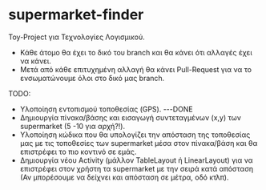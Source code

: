 # supermarket-finder
Toy-Project για Τεχνολογίες Λογισμικού.

- Κάθε άτομο θα έχει το δικό του branch και θα κάνει ότι αλλαγές έχει να κάνει.
- Μετά από κάθε επιτυχημένη αλλαγή θα κάνει Pull-Request για να το ενσωματώνουμε όλοι στο δικό μας branch.

TODO:

- Υλοποίηση εντοπισμού τοποθεσίας (GPS).  ---DONE
- Δημιουργία πίνακα/βάσης και εισαγωγή συντεταγμένων (x,y) των supermarket (5 -10 για αρχή?!).
- Υλοποίηση κώδικα που θα υπολογίζει την απόσταση της τοποθεσίας μας με τις τοποθεσίες των supermarket μέσα στον πίνακα/βάση
  και θα επιστρέφει το πιο κοντινό σε εμάς.
- Δημιουργία νέου Activity (μάλλον TableLayout ή LinearLayout) για να επιστρέφει στον χρήστη τα supermarket με την σειρά
  κατά απόσταση (Αν μπορέσουμε να δείχνει και απόσταση σε μέτρα, οδό κτλπ).



